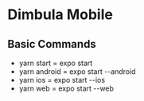 # Dimbula Mobile

## Basic Commands
- yarn start = expo start
- yarn android = expo start --android
- yarn ios = expo start --ios
- yarn web = expo start --web